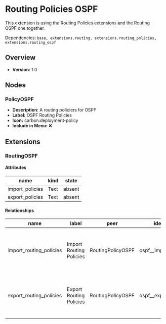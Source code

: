 # Routing Policies OSPF

This extension is using the Routing Policies extensions and the Routing OSPF one together.

Dependencies: `base, extensions.routing, extensions.routing_policies, extensions.routing_ospf`

## Overview

- **Version:** 1.0

## Nodes

### PolicyOSPF

- **Description:** A routing policiers for OSPF
- **Label:** OSPF Routing Policies
- **Icon:** carbon:deployment-policy
- **Include in Menu:** ❌

## Extensions
### RoutingOSPF
#### Attributes

| name | kind | state |
| ---- | ---- | ----- |
| import_policies | Text | absent |
| export_policies | Text | absent |

#### Relationships

| name | label | peer | identifier | description | kind | cardinality |
| ---- | ----- | ---- | ---------- | ----------- | ---- | ----------- |
| import_routing_policies | Import Routing Policies | RoutingPolicyOSPF | ospf__import_policies | The routing-policies used by this instance for import. | Generic | many |
| export_routing_policies | Export Routing Policies | RoutingPolicyOSPF | ospf__export_policies | The routing-policies used by this instance for export. | Generic | many |
